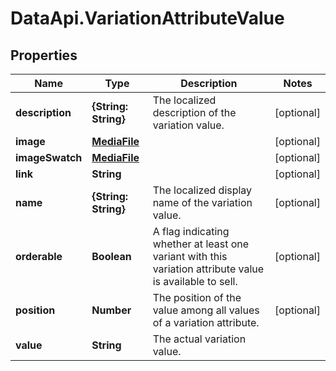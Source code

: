 # DataApi.VariationAttributeValue

## Properties

Name | Type | Description | Notes
------------ | ------------- | ------------- | -------------
**description** | **{String: String}** | The localized description of the variation value. | [optional] 
**image** | [**MediaFile**](MediaFile.md) |  | [optional] 
**imageSwatch** | [**MediaFile**](MediaFile.md) |  | [optional] 
**link** | **String** |  | [optional] 
**name** | **{String: String}** | The localized display name of the variation value. | [optional] 
**orderable** | **Boolean** | A flag indicating whether at least one variant with this variation attribute value is available to sell. | [optional] 
**position** | **Number** | The position of the value among all values of a variation attribute. | [optional] 
**value** | **String** | The actual variation value. | 


